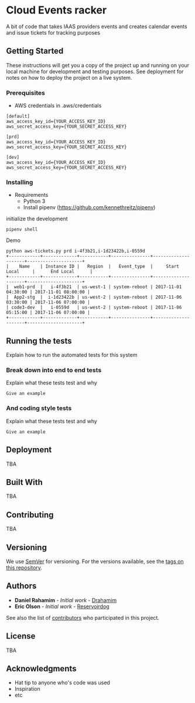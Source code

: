 # Cloud Events racker

A bit of code that takes IAAS providers events and creates calendar events and issue tickets for tracking purposes

## Getting Started

These instructions will get you a copy of the project up and running on your local machine for development and testing purposes. See deployment for notes on how to deploy the project on a live system.

### Prerequisites

* AWS credentials in .aws/credentials
```
[default]
aws_access_key_id={YOUR_ACCESS_KEY_ID}
aws_secret_access_key={YOUR_SECRET_ACCESS_KEY}

[prd]
aws_access_key_id={YOUR_ACCESS_KEY_ID}
aws_secret_access_key={YOUR_SECRET_ACCESS_KEY}

[dev]
aws_access_key_id={YOUR_ACCESS_KEY_ID}
aws_secret_access_key={YOUR_SECRET_ACCESS_KEY}
```

### Installing

* Requirements
  * Python 3
  * Install pipenv (https://github.com/kennethreitz/pipenv)

initialize the development

```
pipenv shell 
```

Demo
```
python aws-tickets.py prd i-4f3b21,i-1d23422b,i-0559d
+------------+-------------+-----------+---------------+---------------------+---------------------+
|    Name    | Instance ID |   Region  |   Event_type  |     Start Local     |      End Local      |
+------------+-------------+-----------+---------------+---------------------+---------------------+
|  web1-prd  |   i-4f3b21  | us-west-1 | system-reboot | 2017-11-01 04:30:00 | 2017-11-01 08:00:00 |
|  App2-stg  |  i-1d23422b | us-west-2 | system-reboot | 2017-11-06 03:30:00 | 2017-11-06 07:00:00 |
| code3-dev  |   i-0559d   | us-west-2 | system-reboot | 2017-11-06 05:15:00 | 2017-11-06 07:00:00 |
+------------+-------------+-----------+---------------+---------------------+---------------------+
```



## Running the tests

Explain how to run the automated tests for this system

### Break down into end to end tests

Explain what these tests test and why

```
Give an example
```

### And coding style tests

Explain what these tests test and why

```
Give an example
```

## Deployment

TBA

## Built With

TBA

## Contributing

TBA

## Versioning

We use [SemVer](http://semver.org/) for versioning. For the versions available, see the [tags on this repository](https://github.com/V6-Networks/cloud_events_tracker/tags). 

## Authors

* **Daniel Rahamim** - *Initial work* - [Drahamim](https://github.com/drahamim)
* **Eric Olson** - *Initial work* - [Reservoirdog](https://github.com/reservoirdog)

See also the list of [contributors](https://github.com/V6-Networks/cloud_events_tracker/contributors) who participated in this project.

## License

TBA

## Acknowledgments

* Hat tip to anyone who's code was used
* Inspiration
* etc
